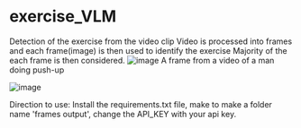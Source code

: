 # exercise_VLM
Detection of the exercise from the video clip
Video is processed into frames and each frame(image) is then used to identify the exercise
Majority of the each frame is then considered.
![image](https://github.com/user-attachments/assets/0e009168-f9c3-4729-9353-9ccde2895aed)
A frame from a video of a man doing push-up





![image](https://github.com/user-attachments/assets/7b11a2b5-6814-4629-aff2-0db9724681bd)

Direction to use:
Install the requirements.txt file,
make to make a folder name 'frames output',
change the API_KEY with your api key.

